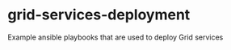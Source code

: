 grid-services-deployment
========================

Example ansible playbooks that are used to deploy Grid services